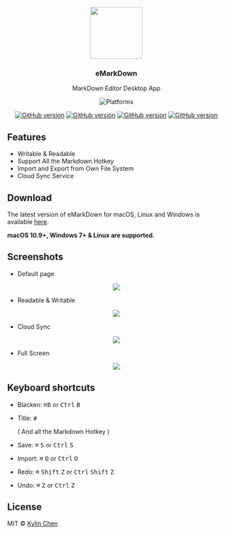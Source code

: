 <p align="center">
  <img src="http://kylinhub.oss-cn-shanghai.aliyuncs.com/2020-04-11-logo.jpg" height="120" />
  <h3 align="center">eMarkDown</h3>
  <p align="center">MarkDown Editor Desktop App</p>
  <p align="center">
    <img src="https://img.shields.io/badge/platform-macOS%20%7C%20Windows%20%7C%20Linux-lightgrey.svg" alt="Platforms">
  </p>
  <p align="center">
    <a href="https://github.com/KylinC/eMarkDown"><img src="https://img.shields.io/badge/release-v1.0.0-blue" alt="GitHub version"></a>
    <a href="https://github.com/KylinC/eMarkDown"><img src="https://img.shields.io/badge/node-10.5.13-red" alt="GitHub version"></a>
    <a href="https://github.com/KylinC/eMarkDown"><img src="https://img.shields.io/badge/electron-8.2.1-yellowgreen" alt="GitHub version"></a>
    <a href="https://github.com/KylinC/eMarkDown"><img src="https://img.shields.io/badge/react-16.13.1-lightgrey" alt="GitHub version"></a>
  </p>
</p>



## Features

- Writable & Readable
- Support All the Markdown Hotkey
- Import and Export from Own File System
- Cloud Sync Service



## Download

The latest version of eMarkDown for macOS, Linux and Windows is available [here](https://github.com/KylinC/eMarkDown/releases).

**macOS 10.9+, Windows 7+ & Linux are supported.**



## Screenshots

- Default page

<p align="center">
  <img src="http://kylinhub.oss-cn-shanghai.aliyuncs.com/2020-04-13-aaa.jpg" />
</p>

- Readable & Writable

<p align="center">
  <img src="http://kylinhub.oss-cn-shanghai.aliyuncs.com/2020-04-13-%E6%88%AA%E5%B1%8F2020-04-13%20%E4%B8%8B%E5%8D%8812.04.40.png" />
</p>

- Cloud Sync

<p align="center">
  <img src="http://kylinhub.oss-cn-shanghai.aliyuncs.com/2020-04-13-%E6%88%AA%E5%B1%8F2020-04-13%20%E4%B8%8B%E5%8D%8812.06.12.png" />
</p>

- Full Screen

<p align="center">
  <img src="http://kylinhub.oss-cn-shanghai.aliyuncs.com/2020-04-13-%E6%88%AA%E5%B1%8F2020-04-13%20%E4%B8%8B%E5%8D%8812.00.58.png" />
</p>




## Keyboard shortcuts

- Blacken: <kbd>⌘</kbd><kbd>B</kbd> or <kbd>Ctrl</kbd> <kbd>B</kbd>

- Title: <kbd>#</kbd>

  ( And all the Markdown Hotkey )
  
- Save: <kbd>⌘</kbd> <kbd>S</kbd> or <kbd>Ctrl</kbd> <kbd>S</kbd>

- Import: <kbd>⌘</kbd> <kbd>O</kbd> or <kbd>Ctrl</kbd> <kbd>O</kbd>

- Redo: <kbd>⌘</kbd> <kbd>Shift</kbd> <kbd>Z</kbd>  or <kbd>Ctrl</kbd> <kbd>Shift</kbd> <kbd>Z</kbd>

- Undo: <kbd>⌘</kbd> <kbd>Z</kbd> or <kbd>Ctrl</kbd> <kbd>Z</kbd>


## License

MIT © [Kylin Chen]()
